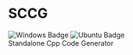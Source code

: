 # SCCG
![Windows Badge](https://github.com/Kaninchen221/SCCG/actions/workflows/Windows.yml/badge.svg)
![Ubuntu Badge](https://github.com/Kaninchen221/SCCG/actions/workflows/Ubuntu.yml/badge.svg)  
Standalone Cpp Code Generator
